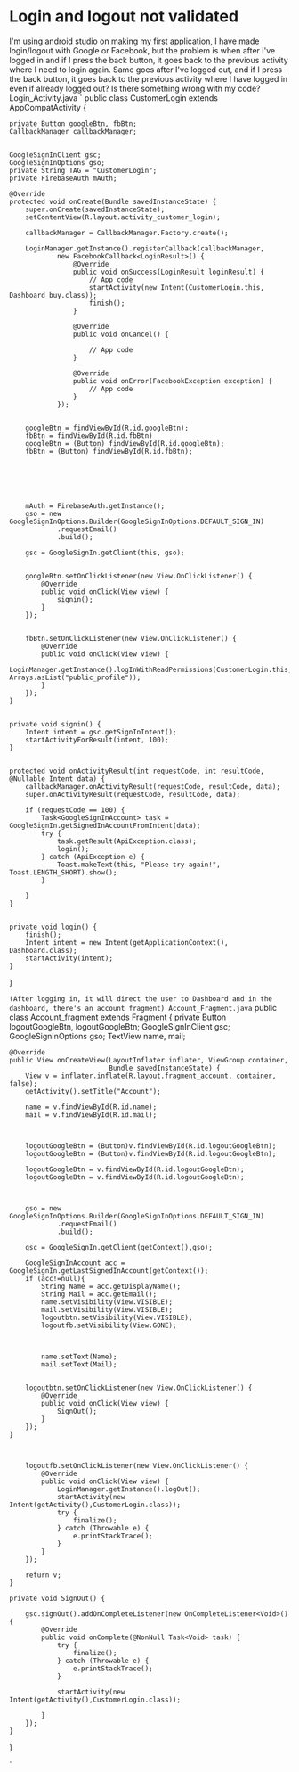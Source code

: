 
# Login and logout not validated

I'm using android studio on making my first application, I have made login/logout with Google or Facebook, but the problem is when after I've logged in and if I press the back button, it goes back to the previous activity where I need to login again. Same goes after I've logged out, and if I press the back button, it goes back to the previous activity where I have logged in even if already logged out?
Is there something wrong with my code?
Login_Activity.java
`
    public class CustomerLogin extends AppCompatActivity {

    private Button googleBtn, fbBtn;
    CallbackManager callbackManager;


    GoogleSignInClient gsc;
    GoogleSignInOptions gso;
    private String TAG = "CustomerLogin";
    private FirebaseAuth mAuth;

    @Override
    protected void onCreate(Bundle savedInstanceState) {
        super.onCreate(savedInstanceState);
        setContentView(R.layout.activity_customer_login);

        callbackManager = CallbackManager.Factory.create();

        LoginManager.getInstance().registerCallback(callbackManager,
                new FacebookCallback<LoginResult>() {
                    @Override
                    public void onSuccess(LoginResult loginResult) {
                        // App code
                        startActivity(new Intent(CustomerLogin.this, Dashboard_buy.class));
                        finish();
                    }

                    @Override
                    public void onCancel() {

                        // App code
                    }

                    @Override
                    public void onError(FacebookException exception) {
                        // App code
                    }
                });

       
        googleBtn = findViewById(R.id.googleBtn);
        fbBtn = findViewById(R.id.fbBtn)
        googleBtn = (Button) findViewById(R.id.googleBtn);
        fbBtn = (Button) findViewById(R.id.fbBtn);



        

        
        mAuth = FirebaseAuth.getInstance();
        gso = new GoogleSignInOptions.Builder(GoogleSignInOptions.DEFAULT_SIGN_IN)
                .requestEmail()
                .build();

        gsc = GoogleSignIn.getClient(this, gso);


        googleBtn.setOnClickListener(new View.OnClickListener() {
            @Override
            public void onClick(View view) {
                signin();
            }
        });


        fbBtn.setOnClickListener(new View.OnClickListener() {
            @Override
            public void onClick(View view) {
                LoginManager.getInstance().logInWithReadPermissions(CustomerLogin.this, Arrays.asList("public_profile"));
            }
        });
    }


    private void signin() {
        Intent intent = gsc.getSignInIntent();
        startActivityForResult(intent, 100);
    }


    protected void onActivityResult(int requestCode, int resultCode, @Nullable Intent data) {
        callbackManager.onActivityResult(requestCode, resultCode, data);
        super.onActivityResult(requestCode, resultCode, data);

        if (requestCode == 100) {
            Task<GoogleSignInAccount> task = GoogleSignIn.getSignedInAccountFromIntent(data);
            try {
                task.getResult(ApiException.class);
                login();
            } catch (ApiException e) {
                Toast.makeText(this, "Please try again!", Toast.LENGTH_SHORT).show();
            }

        }
    }


    private void login() {
        finish();
        Intent intent = new Intent(getApplicationContext(), Dashboard.class);
        startActivity(intent);
    }


}

`
(After logging in, it will direct the user to Dashboard and in the dashboard, there's an account fragment)
Account_Fragment.java
`
    public class Account_fragment extends Fragment {
    private Button logoutGoogleBtn, logoutGoogleBtn;
    GoogleSignInClient gsc;
    GoogleSignInOptions gso;
    TextView name, mail;

    @Override
    public View onCreateView(LayoutInflater inflater, ViewGroup container,
                             Bundle savedInstanceState) {
        View v = inflater.inflate(R.layout.fragment_account, container, false);
        getActivity().setTitle("Account");

        name = v.findViewById(R.id.name);
        mail = v.findViewById(R.id.mail);



        logoutGoogleBtn = (Button)v.findViewById(R.id.logoutGoogleBtn);
        logoutGoogleBtn = (Button)v.findViewById(R.id.logoutGoogleBtn);

        logoutGoogleBtn = v.findViewById(R.id.logoutGoogleBtn);
        logoutGoogleBtn = v.findViewById(R.id.logoutGoogleBtn);



        gso = new GoogleSignInOptions.Builder(GoogleSignInOptions.DEFAULT_SIGN_IN)
                .requestEmail()
                .build();

        gsc = GoogleSignIn.getClient(getContext(),gso);

        GoogleSignInAccount acc = GoogleSignIn.getLastSignedInAccount(getContext());
        if (acc!=null){
            String Name = acc.getDisplayName();
            String Mail = acc.getEmail();
            name.setVisibility(View.VISIBLE);
            mail.setVisibility(View.VISIBLE);
            logoutbtn.setVisibility(View.VISIBLE);
            logoutfb.setVisibility(View.GONE);



            name.setText(Name);
            mail.setText(Mail);


        logoutbtn.setOnClickListener(new View.OnClickListener() {
            @Override
            public void onClick(View view) {
                SignOut();
            }
        });
    }



        logoutfb.setOnClickListener(new View.OnClickListener() {
            @Override
            public void onClick(View view) {
                LoginManager.getInstance().logOut();
                startActivity(new Intent(getActivity(),CustomerLogin.class));
                try {
                    finalize();
                } catch (Throwable e) {
                    e.printStackTrace();
                }
            }
        });

        return v;
    }

    private void SignOut() {

        gsc.signOut().addOnCompleteListener(new OnCompleteListener<Void>() {
            @Override
            public void onComplete(@NonNull Task<Void> task) {
                try {
                    finalize();
                } catch (Throwable e) {
                    e.printStackTrace();
                }

                startActivity(new Intent(getActivity(),CustomerLogin.class));

            }
        });
    }
}


`

        